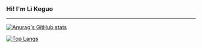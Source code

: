 ### Hi! I'm Li Keguo 

* * *

[![Anurag's GitHub stats](https://github-readme-stats.vercel.app/api?username=li-keguo&show_icons=true&theme=cobalt)](https://github.com/li-keguo/soul) 
 
[![Top Langs](https://github-readme-stats.vercel.app/api/top-langs/?username=li-keguo&langs_count=8&layout=compact&theme=cobalt)](https://github.com/li-keguo/soul)


<!--
**li-keguo/li-keguo** is a ✨ _special_ ✨ repository because its `README.md` (this file) appears on your GitHub profile.

Here are some ideas to get you started:

- 🔭 I’m currently working on ...
- 🌱 I’m currently learning ...
- 👯 I’m looking to collaborate on ...
- 🤔 I’m looking for help with ...
- 💬 Ask me about ...
- 📫 How to reach me: ...
- 😄 Pronouns: ...
- ⚡ Fun fact: ...
-->
